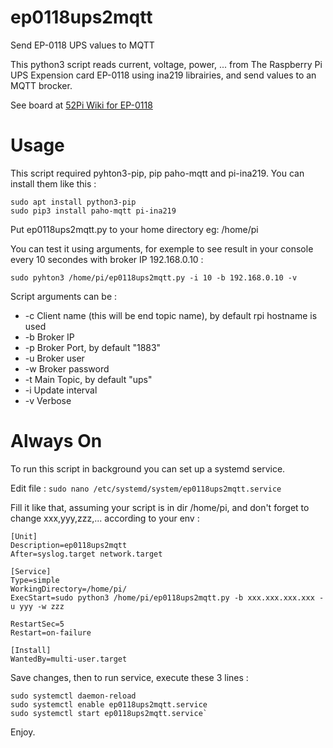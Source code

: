 # ep0118ups2mqtt
Send EP-0118 UPS values to MQTT

This python3 script reads current, voltage, power, ... from The Raspberry Pi UPS Expension card EP-0118 using ina219 librairies, and send values to an MQTT brocker.

See board at [52Pi Wiki for EP-0118](https://wiki.52pi.com/index.php/UPS_(With_RTC_%26_Coulometer)_For_Raspberry_Pi_SKU:_EP-0118)

# Usage

This script required pyhton3-pip, pip paho-mqtt and pi-ina219. You can install them like this :
```
sudo apt install python3-pip
sudo pip3 install paho-mqtt pi-ina219
```

Put ep0118ups2mqtt.py to your home directory eg: /home/pi

You can test it using arguments, for exemple to see result in your console every 10 secondes with broker IP 192.168.0.10 :

```sudo pyhton3 /home/pi/ep0118ups2mqtt.py -i 10 -b 192.168.0.10 -v```

Script arguments can be :
- -c Client name (this will be end topic name), by default rpi hostname is used
- -b Broker IP
- -p Broker Port, by default "1883"
- -u Broker user
- -w Broker password
- -t Main Topic, by default "ups"
- -i Update interval
- -v Verbose

# Always On

To run this script in background you can set up a systemd service.

Edit file :
```sudo nano /etc/systemd/system/ep0118ups2mqtt.service```

Fill it like that, assuming your script is in dir /home/pi, and don't forget to change xxx,yyy,zzz,... according to your env :
```
[Unit]
Description=ep0118ups2mqtt
After=syslog.target network.target

[Service]
Type=simple
WorkingDirectory=/home/pi/
ExecStart=sudo python3 /home/pi/ep0118ups2mqtt.py -b xxx.xxx.xxx.xxx -u yyy -w zzz

RestartSec=5
Restart=on-failure

[Install]
WantedBy=multi-user.target
```

Save changes, then to run service, execute these 3 lines :

```
sudo systemctl daemon-reload
sudo systemctl enable ep0118ups2mqtt.service
sudo systemctl start ep0118ups2mqtt.service`
````

Enjoy.
